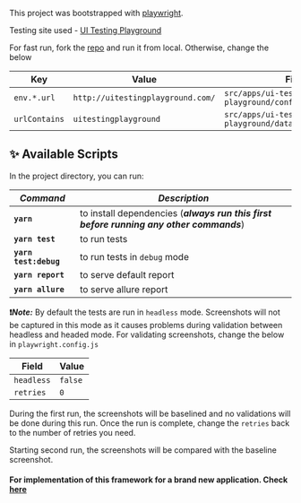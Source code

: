 This project was bootstrapped with [playwright](https://playwright.dev/).

Testing site used - [UI Testing Playground](http://uitestingplayground.com/)

For fast run, fork the [repo](https://github.com/inflectra/ui-test-automation-playground) and run it from local. Otherwise, change the below

| Key           | Value                             | File                                                 |
| ------------- | --------------------------------- | ---------------------------------------------------- |
| `env.*.url`   | `http://uitestingplayground.com/` | `src/apps/ui-testing-playground/config.json`         |
| `urlContains` | `uitestingplayground`             | `src/apps/ui-testing-playground/data/home.data.json` |

## :sparkles: Available Scripts

In the project directory, you can run:

| _Command_                        | _Description_                                                                           |
| -------------------------------- | --------------------------------------------------------------------------------------- |
| <code>**yarn**</code>            | to install dependencies (**_always run this first before running any other commands_**) |
| <code>**yarn test**</code>       | to run tests                                                                            |
| <code>**yarn test:debug**</code> | to run tests in `debug` mode                                                            |
| <code>**yarn report**</code>     | to serve default report                                                                 |
| <code>**yarn allure**</code>     | to serve allure report                                                                  |

**:exclamation:_Note:_** By default the tests are run in <code>headless</code> mode. Screenshots will not be captured in this mode as it causes problems during validation between headless and headed mode. For validating screenshots, change the below in <code>playwright.config.js</code>

| Field      | Value   |
| ---------- | ------- |
| `headless` | `false` |
| `retries`  | `0`     |

During the first run, the screenshots will be baselined and no validations will be done during this run. Once the run is complete, change the <code>retries</code> back to the number of retries you need.

Starting second run, the screenshots will be compared with the baseline screenshot.

#### For implementation of this framework for a brand new application. Check [here](https://www.stanleyeric.com/playwright-framework-implementation-part-1/)
